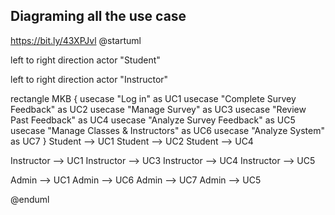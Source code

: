 ## Diagraming all the use case
https://bit.ly/43XPJvl
 @startuml

 left to right direction
actor "Student" 

 left to right direction
actor "Instructor"

 rectangle MKB  {
  usecase "Log in" as UC1
  usecase "Complete Survey Feedback" as UC2
  usecase "Manage Survey" as UC3
  usecase "Review Past Feedback" as UC4
  usecase "Analyze Survey Feedback" as UC5
  usecase "Manage Classes & Instructors" as UC6
  usecase "Analyze System" as UC7
}
Student --> UC1
Student --> UC2
Student --> UC4

Instructor --> UC1
Instructor --> UC3
Instructor --> UC4
Instructor --> UC5

Admin --> UC1
Admin --> UC6
Admin --> UC7
Admin --> UC5

@enduml